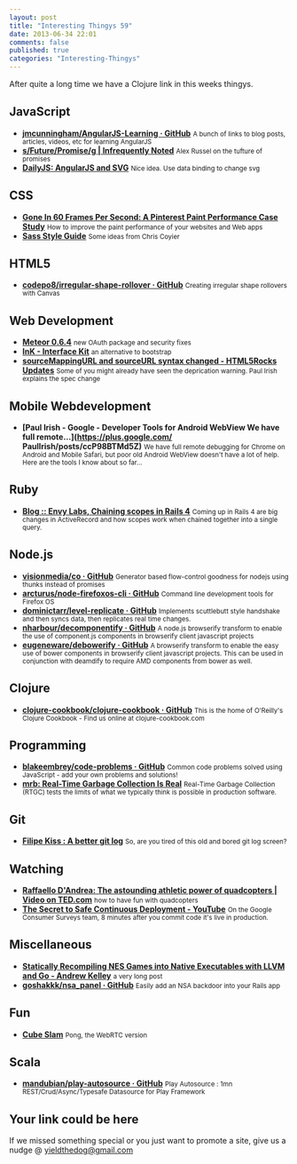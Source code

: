 ```yaml
--- 
layout: post 
title: "Interesting Thingys 59" 
date: 2013-06-34 22:01
comments: false 
published: true 
categories: "Interesting-Thingys" 
--- 
```

After quite a long time we have a Clojure link in this weeks thingys.

<!-- More -->

## JavaScript

- **[jmcunningham/AngularJS-Learning · GitHub](https://github.com/jmcunningham/AngularJS-Learning)**
    <small>A bunch of links to blog posts, articles, videos, etc for learning AngularJS</small>
- **[s/Future/Promise/g | Infrequently Noted](http://infrequently.org/2013/06/sfuturepromiseg/)**
    <small>Alex Russel on the tufture of promises</small>
- **[DailyJS: AngularJS and SVG](http://dailyjs.com/2013/06/07/angular-svg/)**
    <small>Nice idea. Use data binding to change svg</small>
 
## CSS

- **[Gone In 60 Frames Per Second: A Pinterest Paint Performance Case Study](http://www.smashingmagazine.com/2013/06/10/pinterest-paint-performance-case-study/)**
    <small>How to improve the paint performance of your websites and Web apps</small>
- **[Sass Style Guide](http://css-tricks.com/sass-style-guide/)**
    <small>Some ideas from Chris Coyier</small>
 
## HTML5

- **[codepo8/irregular-shape-rollover · GitHub](https://github.com/codepo8/irregular-shape-rollover)**
    <small>Creating irregular shape rollovers with Canvas</small>
 
## Web Development

- **[Meteor 0.6.4](http://www.meteor.com/blog/2013/06/10/meteor-064-new-oauth-packages-and-recommended-updates)**
    <small>new OAuth package and security fixes</small>
- **[InK - Interface Kit](http://ink.sapo.pt/)**
    <small>an alternative to bootstrap</small>
- **[sourceMappingURL and sourceURL syntax changed - HTML5Rocks Updates](http://updates.html5rocks.com/2013/06/sourceMappingURL-and-sourceURL-syntax-changed)**
    <small>Some of you might already have seen the deprication warning. Paul Irish explains the spec change</small>
 
## Mobile Webdevelopment

- **[Paul Irish - Google - Developer Tools for Android WebView We have full remote…](https://plus.google.com/ PaulIrish/posts/ccP98BTMd5Z)**
    <small>We have full remote debugging for Chrome on Android and Mobile Safari, but poor old Android WebView doesn't have a lot of help. Here are the tools I know about so far...</small>
 
## Ruby

- **[Blog :: Envy Labs, Chaining scopes in Rails 4](http://blog.envylabs.com/post/52395695243/chaining-scopes-in-rails-4)**
    <small>Coming up in Rails 4 are big changes in ActiveRecord and how scopes work when chained together into a single query.</small>
 
## Node.js

- **[visionmedia/co · GitHub](https://github.com/visionmedia/co)**
    <small>Generator based flow-control goodness for nodejs using thunks instead of promises</small>
- **[arcturus/node-firefoxos-cli · GitHub](https://github.com/arcturus/node-firefoxos-cli)**
    <small>Command line development tools for Firefox OS</small>
- **[dominictarr/level-replicate · GitHub](https://github.com/dominictarr/level-replicate)**
    <small>Implements scuttlebutt style handshake and then syncs data, then replicates real time changes.</small>
- **[nharbour/decomponentify · GitHub](https://github.com/nharbour/decomponentify)**
    <small>A node.js browserify transform to enable the use of component.js components in browserify client javascript projects</small>
- **[eugeneware/debowerify · GitHub](https://github.com/eugeneware/debowerify)**
    <small>A browserify transform to enable the easy use of bower components in browserify client javascript projects. This can be used in conjunction with deamdify to require AMD components from bower as well. </small>
 
## Clojure

- **[clojure-cookbook/clojure-cookbook · GitHub](https://github.com/clojure-cookbook/clojure-cookbook)**
    <small>This is the home of O'Reilly's Clojure Cookbook - Find us online at clojure-cookbook.com </small>
 
## Programming

- **[blakeembrey/code-problems · GitHub](https://github.com/blakeembrey/code-problems)**
    <small>Common code problems solved using JavaScript - add your own problems and solutions!</small>
- **[mrb: Real-Time Garbage Collection Is Real](http://michaelrbernste.in/2013/06/03/real-time-garbage-collection-is-real.html)**
    <small>Real-Time Garbage Collection (RTGC) tests the limits of what we typically think is possible in production software.</small>
 
## Git

- **[Filipe Kiss : A better git log](https://coderwall.com/p/euwpig)**
    <small>So, are you tired of this old and bored git log screen?</small>
 
## Watching

- **[Raffaello D'Andrea: The astounding athletic power of quadcopters | Video on TED.com](http://www.ted.com/talks/raffaello_d_andrea_the_astounding_athletic_power_of_quadcopters.html#)**
    <small>how to have fun with quadcopters</small>
- **[The Secret to Safe Continuous Deployment - YouTube](https://www.youtube.com/watch?v=UMnZiTL0tUc)**
    <small>On the Google Consumer Surveys team, 8 minutes after you commit code it's live in production.</small>
 
## Miscellaneous

- **[Statically Recompiling NES Games into Native Executables with LLVM and Go - Andrew Kelley](http://andrewkelley.me/post/jamulator.html)**
    <small>a very long post</small>
- **[goshakkk/nsa_panel · GitHub](https://github.com/goshakkk/nsa_panel)**
    <small>Easily add an NSA backdoor into your Rails app</small>
 
## Fun

- **[Cube Slam](https://www.cubeslam.com/dqxeyu)**
    <small>Pong, the WebRTC version</small>
 
## Scala

- **[mandubian/play-autosource · GitHub](https://github.com/mandubian/play-autosource)**
    <small>Play Autosource : 1mn REST/Crud/Async/Typesafe Datasource for Play Framework</small>
 
## Your link could be here

If we missed something special or you just want to promote a site, give us a nudge @ <a href='&#109;&#97;&#105;&#108;t&#111;&#58;%7&#57;&#105;eld&#116;%68%65do%67&#64;gmail&#37;2&#69;c&#37;6&#70;m'>y&#105;eldt&#104;&#101;dog&#64;&#103;mail&#46;&#99;&#111;m</a>
